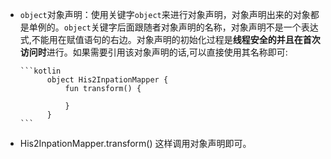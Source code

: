 - `object`对象声明：使用关键字`object`来进行对象声明，对象声明出来的对象都是单例的。`object`关键字后面跟随者对象声明的名称，对象声明不是一个表达式,不能用在赋值语句的右边。对象声明的初始化过程是**线程安全的并且在首次访问时**进行。如果需要引用该对象声明的话,可以直接使用其名称即可:
  
      ```kotlin
            object His2InpationMapper {
                fun transform() {

                }
            }
      ```
-  His2InpationMapper.transform() 这样调用对象声明即可。